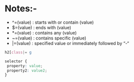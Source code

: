 # Notes:-

- ^=(value) : starts with or contain (value)
- $=(value) : ends with (value)
- \*=(value) : contains any (value)
- ~=(value) : contains specific (value)
- |=(value) : specified value or immediately followed by “-“

```css
h2[class|= g

selector {
 property: value;
 property2: value2;
}
```
